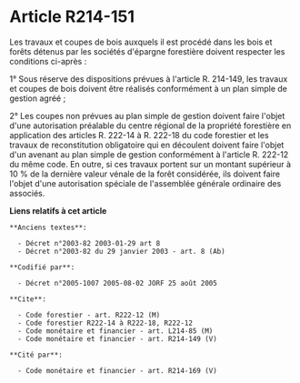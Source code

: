 # Article R214-151

Les travaux et coupes de bois auxquels il est procédé dans les bois et forêts détenus par les sociétés d'épargne forestière
doivent respecter les conditions ci-après :

1° Sous réserve des dispositions prévues à l'article R. 214-149, les travaux et coupes de bois doivent être réalisés
conformément à un plan simple de gestion agréé ;

2° Les coupes non prévues au plan simple de gestion doivent faire l'objet d'une autorisation préalable du centre régional de
la propriété forestière en application des articles R. 222-14 à R. 222-18 du code forestier et les travaux de reconstitution
obligatoire qui en découlent doivent faire l'objet d'un avenant au plan simple de gestion conformément à l'article R. 222-12
du même code. En outre, si ces travaux portent sur un montant supérieur à 10 % de la dernière valeur vénale de la forêt
considérée, ils doivent faire l'objet d'une autorisation spéciale de l'assemblée générale ordinaire des associés.

**Liens relatifs à cet article**

	**Anciens textes**:

	  - Décret n°2003-82 2003-01-29 art 8
	  - Décret n°2003-82 du 29 janvier 2003 - art. 8 (Ab)

	**Codifié par**:

	  - Décret n°2005-1007 2005-08-02 JORF 25 août 2005

	**Cite**:

	  - Code forestier - art. R222-12 (M)
	  - Code forestier R222-14 à R222-18, R222-12
	  - Code monétaire et financier - art. L214-85 (M)
	  - Code monétaire et financier - art. R214-149 (V)

	**Cité par**:

	  - Code monétaire et financier - art. R214-169 (V)
